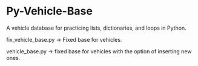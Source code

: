 # Py-Vehicle-Base
 A vehicle database for practicing lists, dictionaries, and loops in Python.


 fix_vehicle_base.py -> Fixed base for vehicles.

 vehicle_base.py -> fixed base for vehicles with the option of inserting new ones.
